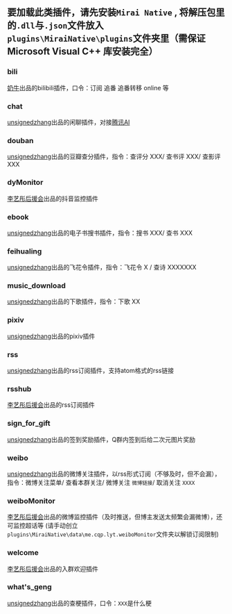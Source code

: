 ## 要加载此类插件，请先安装`Mirai Native`  , 将解压包里的`.dll`与`.json`文件放入`plugins\MiraiNative\plugins`文件夹里（需保证Microsoft Visual C++ 库安装完全）

### bili  
[奶牛](https://jq.qq.com/?_wv=1027&k=7XzgrWs0)出品的bilibili插件，口令：订阅 追番 追番转移 online 等
### chat  
[unsignedzhang](https://jq.qq.com/?_wv=1027&k=d81JMT2a)出品的闲聊插件，对接[腾讯AI](https://ai.qq.com/product/nlpchat.shtml)
### douban  
[unsignedzhang](https://jq.qq.com/?_wv=1027&k=d81JMT2a)出品的豆瓣查分插件，指令：查评分 XXX/ 查书评 XXX/ 查影评 XXX
### dyMonitor  
[李艺彤后援会](https://jq.qq.com/?_wv=1027&k=LFBLhtYm)出品的抖音监控插件
### ebook  
[unsignedzhang](https://jq.qq.com/?_wv=1027&k=d81JMT2a)出品的电子书搜书插件，指令：搜书 XXX/ 查书 XXX
### feihualing  
[unsignedzhang](https://jq.qq.com/?_wv=1027&k=d81JMT2a)出品的飞花令插件，指令：飞花令 X / 查诗 XXXXXXX
### music_download  
[unsignedzhang](https://jq.qq.com/?_wv=1027&k=d81JMT2a)出品的下歌插件，指令：下歌 XX
### pixiv  
[unsignedzhang](https://jq.qq.com/?_wv=1027&k=d81JMT2a)出品的pixiv插件
### rss  
[unsignedzhang](https://jq.qq.com/?_wv=1027&k=d81JMT2a)出品的rss订阅插件，支持atom格式的rss链接
### rsshub  
[李艺彤后援会](https://jq.qq.com/?_wv=1027&k=LFBLhtYm)出品的rss订阅插件
### sign_for_gift  
[unsignedzhang](https://jq.qq.com/?_wv=1027&k=d81JMT2a)出品的签到奖励插件，Q群内签到后给二次元图片奖励
### weibo  
[unsignedzhang](https://jq.qq.com/?_wv=1027&k=d81JMT2a)出品的微博关注插件，以rss形式订阅（不够及时，但不会漏），指令：微博关注菜单/ 查看本群关注/ 微博关注 `微博链接`/ 取消关注 `XXXX`
### weiboMonitor  
[李艺彤后援会](https://jq.qq.com/?_wv=1027&k=LFBLhtYm)出品的微博监控插件（及时推送，但博主发送太频繁会漏微博），还可监控超话等
(请手动创立`plugins\MiraiNative\data\me.cqp.lyt.weiboMonitor`文件夹以解锁订阅限制)
### welcome  
[李艺彤后援会](https://jq.qq.com/?_wv=1027&k=LFBLhtYm)出品的入群欢迎插件
### what's_geng  
[unsignedzhang](https://jq.qq.com/?_wv=1027&k=d81JMT2a)出品的查梗插件，口令：`XXX`是什么梗
